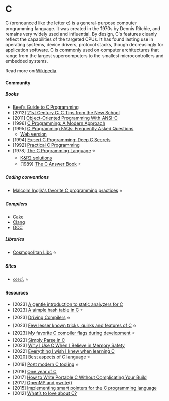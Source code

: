 # C

C (pronounced like the letter c) is a general-purpose computer programming language. It was created in the 1970s by Dennis Ritchie, and remains very widely used and influential. By design, C's features cleanly reflect the capabilities of the targeted CPUs. It has found lasting use in operating systems, device drivers, protocol stacks, though decreasingly for application software. C is commonly used on computer architectures that range from the largest supercomputers to the smallest microcontrollers and embedded systems.

Read more on [Wikipedia](https://en.wikipedia.org/wiki/C_(programming_language)).

#### Community

##### Books
- [Beej's Guide to C Programming](https://beej.us/guide/bgc)
- [2012] [21st Century C: C Tips from the New School](https://www.goodreads.com/book/show/14514281-21st-century-c)
- [2011] [Object-Oriented Programming With ANSI-C](https://bookbrainz.org/work/50c01b92-ce37-4287-9b62-8c7fe8071d25)
- [1996] [C Programming: A Modern Approach](https://bookbrainz.org/work/594c5712-ec3f-4e45-bfb4-31a4259430ff)
- [1995] [C Programming FAQs: Frequently Asked Questions](https://bookbrainz.org/work/44f5e2c7-921b-4c69-a806-4b4930163ca0)
    - [Web version](https://c-faq.com)
- [1994] [Expert C Programming: Deep C Secrets](https://www.goodreads.com/en/book/show/198207)
- [1992] [Practical C Programming](https://www.goodreads.com/book/show/574686.Practical_C_Programming)
- [1978] [The C Programming Language](https://en.wikipedia.org/wiki/The_C_Programming_Language) ⭐
    - [K&R2 solutions](https://clc-wiki.net/wiki/K%26R2_solutions)
    - [1989] [The C Answer Book](https://bookbrainz.org/work/e230d795-0227-4e35-bb19-4b291b66f47b) ⭐

##### Coding conventions
- [Malcolm Inglis's favorite C programming practices](https://github.com/mcinglis/c-style) ⭐

##### Compilers
- [Cake](http://thradams.com/cake)
- [Clang](https://clang.llvm.org)
- [GCC](https://gcc.gnu.org)

##### Libraries
- [Cosmopolitan Libc](https://justine.lol/cosmopolitan) ⭐

##### Sites
- [`cdecl`](https://cdecl.org) ⭐

#### Resources
- [2023] [A gentle introduction to static analyzers for C](https://nrk.neocities.org/articles/c-static-analyzers)
- [2023] [A simple hash table in C](https://theleo.zone/posts/hashmap-in-c) ⭐
- [2023] [Driving Compilers](https://fabiensanglard.net/dc/index.php) ⭐
- [2023] [Few lesser known tricks, quirks and features of C](https://jorengarenar.github.io/blog/less-known-c) ⭐
- [2023] [My favorite C compiler flags during development](https://nullprogram.com/blog/2023/04/29) ⭐
- [2023] [Simply Parse in C](https://pencil.toast.cafe/bunker-labs/simply-parse-in-c)
- [2023] [Why I Use C When I Believe in Memory Safety](https://gavinhoward.com/2023/02/why-i-use-c-when-i-believe-in-memory-safety)
- [2022] [Everything I wish I knew when learning C](https://tmewett.com/c-tips)
- [2020] [Best aspects of C language](https://jorengarenar.github.io/blog/best-of-c) ⭐
- [2019] [Post modern C tooling](https://renesd.blogspot.com/2019/09/post-modern-c-tooling.html) ⭐
- [2018] [One year of C](https://floooh.github.io/2018/06/02/one-year-of-c.html)
- [2017] [How to Write Portable C Without Complicating Your Build](https://nullprogram.com/blog/2017/03/30)
- [2017] [OpenMP and pwrite()](https://nullprogram.com/blog/2017/03/01)
- [2015] [Implementing smart pointers for the C programming language](https://snai.pe/posts/c-smart-pointers)
- [2012] [What’s to love about C?](https://mortoray.com/whats-to-love-about-c)
